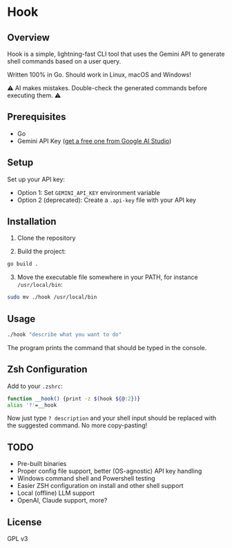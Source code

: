 # Hook

## Overview

Hook is a simple, lightning-fast CLI tool that uses the Gemini API to generate shell commands based on a user query.

Written 100% in Go. Should work in Linux, macOS and Windows!

⚠️ AI makes mistakes. Double-check the generated commands before executing them. ⚠️

## Prerequisites

- Go
- Gemini API Key ([get a free one from Google AI Studio](https://aistudio.google.com/app/apikey))

## Setup

Set up your API key:
- Option 1: Set `GEMINI_API_KEY` environment variable
- Option 2 (deprecated): Create a `.api-key` file with your API key

## Installation

1. Clone the repository

2. Build the project:

```bash
go build .
```

3. Move the executable file somewhere in your PATH, for instance `/usr/local/bin`:

```bash
sudo mv ./hook /usr/local/bin
```

## Usage

```bash
./hook "describe what you want to do"
```

The program prints the command that should be typed in the console.

## Zsh Configuration

Add to your `.zshrc`:
```bash
function __hook() {print -z $(hook ${@:2})}
alias '?'=__hook
```
Now just type `? description` and your shell input should be replaced with the suggested command. No more copy-pasting!

## TODO

- Pre-built binaries
- Proper config file support, better (OS-agnostic) API key handling
- Windows command shell and Powershell testing
- Easier ZSH configuration on install and other shell support
- Local (offline) LLM support
- OpenAI, Claude support, more?

## License

GPL v3
